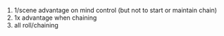 1. 1/scene advantage on mind control (but not to start or maintain chain)
2. 1x advantage when chaining
3. all roll/chaining